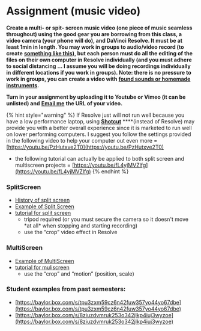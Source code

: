 # Assignment \(music video\)

**Create a multi- or spit- screen music video \(one piece of music seamless throughout\) using the good gear you are borrowing from this class, a video camera \(your phone will do\), and DaVinci Resolve. It must be at least 1min in length. You may work in groups to audio/video record \(to create** [**something like this**](https://www.youtube.com/watch?v=3eXT60rbBVk)**\), but each person must do all the editing of the files on their own computer in Resolve individually \(and you must adhere to social distancing ... I assume you will be doing recordings individually in different locations if you work in groups\). Note: there is no pressure to work in groups, you can create a video with** [**found sounds or homemade instruments**](https://www.youtube.com/watch?v=c1Ob1zhKCuk)**.**

**Turn in your assignment by uploading it to Youtube or Vimeo \(it can be unlisted\) and** [**Email me**](https://www.baylor.edu/music/index.php?id=951763) **the URL of your video.**

{% hint style="warning" %}
If Resolve just will not run well because you have a low performance laptop, using [**Shotcut**](https://shotcut.org/) ****\(instead of Resolve\) may provide you with a better overall experience since it is marketed to run well on lower performing computers. I suggest you follow the settings provided in the following video to help your computer out even more = [https://youtu.be/PzHutxve2T0](https://youtu.be/PzHutxve2T0)

* the following tutorial can actually be applied to both split screen and multiscreen projects = [https://youtu.be/fL4yjMVZlfg](https://youtu.be/fL4yjMVZlfg)
{% endhint %}

### SplitScreen

* [History of split screen](https://bit.ly/3aELwip)
* [Example of Split Screen](https://bit.ly/3464uvT)
* [tutorial for split screen](https://bit.ly/2JqcY7q)
  * tripod required \(or you must secure the camera so it doesn't move \*at all\* when stopping and starting recording\)
  * use the “crop” video effect in Resolve

### MultiScreen

* [Example of MultiScreen](https://bit.ly/3dCqEdi)
* [tutorial for muliscreen](https://bit.ly/2QVX0pJ)
  * use the “crop” and “motion” \(position, scale\)

### Student examples from past semesters:

* [https://baylor.box.com/s/tpu3zxm59cz6n42fuw357yo44yo67dbe](https://baylor.box.com/s/tpu3zxm59cz6n42fuw357yo44yo67dbe)
* [https://baylor.box.com/s/8ziuzdvmruk253o342jlkp4iuj3wyzoe](https://baylor.box.com/s/8ziuzdvmruk253o342jlkp4iuj3wyzoe)

